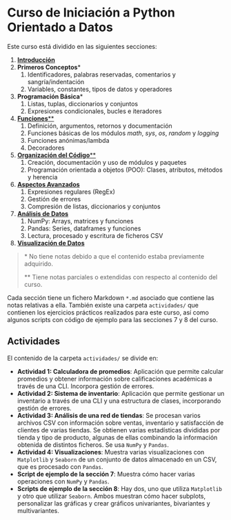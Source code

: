 # Curso de Iniciación a Python Orientado a Datos
Este curso está dividido en las siguientes secciones:
  1. [**Introducción**](1_introduccion.md)
  2. **Primeros Conceptos***
     1. Identificadores, palabras reservadas, comentarios y sangría/indentación
     2. Variables, constantes, tipos de datos y operadores
  3. **Programación Básica***
     1. Listas, tuplas, diccionarios y conjuntos
     2. Expresiones condicionales, bucles e iteradores
  4. [**Funciones****](4_funciones.md)
     1. Definición, argumentos, retornos y documentación
     2. Funciones básicas de los módulos *math*, *sys*, *os*, *random* y *logging*
     3. Funciones anónimas/lambda
     4. Decoradores
  5. [**Organización del Código****](5_clases.md)
     1. Creación, documentación y uso de módulos y paquetes
     2. Programación orientada a objetos (POO): Clases, atributos, métodos y herencia
  6. [**Aspectos Avanzados**](6_aspectos_avanzados.md)
     1. Expresiones regulares (RegEx)
     2. Gestión de errores
     3. Compresión de listas, diccionarios y conjuntos
  7. [**Análisis de Datos**](7_analisis_datos.md)
     1. NumPy: Arrays, matrices y funciones
     2. Pandas: Series, dataframes y funciones
     3. Lectura, procesado y escritura de ficheros CSV
  8. [**Visualización de Datos**](8_visualizacion_datos.md)

> \* No tiene notas debido a que el contenido estaba previamente adquirido.
> 
> ** Tiene notas parciales o extendidas con respecto al contenido del curso.

Cada sección tiene un fichero Markdown `*.md` asociado que contiene las notas relativas a ella. También existe una carpeta `actividades/` que contienen los ejercicios prácticos realizados para este curso, así como algunos scripts con código de ejemplo para las secciones 7 y 8 del curso.

## Actividades
El contenido de la carpeta `actividades/` se divide en:
- **Actividad 1: Calculadora de promedios**: Aplicación que permite calcular promedios y obtener información sobre calificaciones académicas a través de una CLI. Incorpora gestión de errores.
- **Actividad 2: Sistema de inventario**: Aplicación que permite gestionar un inventario a través de una CLI y una estructura de clases, incorporando gestión de errores.
- **Actividad 3: Análisis de una red de tiendas**: Se procesan varios archivos CSV con información sobre ventas, inventario y satisfacción de clientes de varias tiendas. Se obtienen varias estadísticas divididas por tienda y tipo de producto, algunas de ellas combinando la información obtenida de distintos ficheros. Se usa `NumPy` y `Pandas`.
- **Actividad 4: Visualizaciones**: Muestra varias visualizaciones con `Matplotlib` y `Seaborn` de un conjunto de datos almacenado en un CSV, que es procesado con `Pandas`.
- **Script de ejemplo de la sección 7**: Muestra cómo hacer varias operaciones con `NumPy` y `Pandas`.
- **Scripts de ejemplo de la sección 8**: Hay dos, uno que utiliza `Matplotlib` y otro que utilizar `Seaborn`. Ambos muestran cómo hacer subplots, personalizar las gráficas y crear gráficos univariantes, bivariantes y multivariantes.
